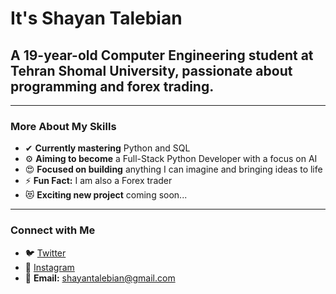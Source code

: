 # It's Shayan Talebian

## A 19-year-old Computer Engineering student at Tehran Shomal University, passionate about programming and forex trading.

---

### More About My Skills

- ✔ **Currently mastering** Python and SQL
- ⚙ **Aiming to become** a Full-Stack Python Developer with a focus on AI
- 😍 **Focused on building** anything I can imagine and bringing ideas to life
- ⚡ **Fun Fact:** I am also a Forex trader
- 😻 **Exciting new project** coming soon...

---

### Connect with Me

- 🐦 [Twitter](https://twitter.com/ShaYan_TL)
- 📸 [Instagram](https://www.instagram.com/shayantl_pv/)
- 📧 **Email:** [shayantalebian@gmail.com](mailto:shayantalebian@gmail.com)
